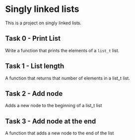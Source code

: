 # Singly linked lists
This is a project on singly linked lists. 

## Task 0 - Print List
Write a function that prints the elements of a ```list_t``` list.

## Task 1 - List length
A function that returns that number of elements in a list_t list.

## Task 2 - Add node
Adds a new node to the beginning of a list_t list

## Task 3 - Add node at the end
A function that adds a new node to the end of the list
